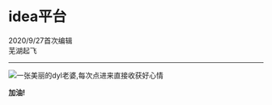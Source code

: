# idea平台
2020/9/27首次编辑  
芜湖起飞
***
![一张美丽的dyl老婆,每次点进来直接收获好心情](https://timgsa.baidu.com/timg?image&quality=80&size=b9999_10000&sec=1601149258378&di=0cc2dae03a7e0ad4bc4da0fa7bd862f7&imgtype=0&src=http%3A%2F%2Fb-ssl.duitang.com%2Fuploads%2Fitem%2F201803%2F12%2F20180312143332_awrnb.jpg)
 
 **加油!**
